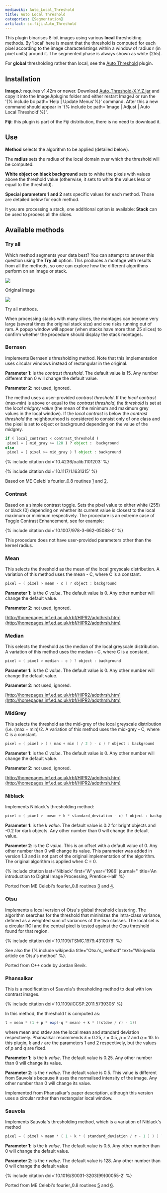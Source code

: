 ```yaml
---
mediawiki: Auto_Local_Threshold
title: Auto Local Threshold
categories: [Segmentation]
artifact: sc.fiji:Auto_Threshold
---
```


This plugin binarises 8-bit images using various **local** thresholding methods. By 'local' here is meant that the threshold is computed for each pixel according to the image characteristings within a window of radius **r** (in pixel units) around it. The segmented phase is always shown as white (255).

For **global** thresholding rather than local, see the [Auto Threshold](/plugins/auto-threshold) plugin.

## Installation

**ImageJ**: requires v1.42m or newer. Download [Auto_Threshold-X.Y.Z.jar](https://maven.scijava.org/service/local/artifact/maven/redirect?r=releases&g=sc.fiji&a=Auto_Threshold&v=RELEASE&e=jar) and copy it into the ImageJ/plugins folder and either restart ImageJ or run the '{% include bc path='Help | Update Menus'%}' command. After this a new command should appear in '{% include bc path='Image | Adjust | Auto Local Threshold'%}'.

**Fiji**: this plugin is part of the Fiji distribution, there is no need to download it.

## Use

**Method** selects the algorithm to be applied (detailed below).

The **radius** sets the radius of the local domain over which the threshold will be computed.

**White object on black background** sets to white the pixels with values above the threshold value (otherwise, it sets to white the values less or equal to the threshold).

**Special parameters 1 and 2** sets specific values for each method. Those are detailed below for each method.

It you are processing a stack, one additional option is available: **Stack** can be used to process all the slices.

## Available methods

### Try all

Which method segments your data best? You can attempt to answer this question using the **Try all** option. This produces a montage with results from all the methods, so one can explore how the different algorithms perform on an image or stack.

![](/media/plugins/epith.png)

Original image

![](/media/plugins/epithm2.png)

Try all methods.

When processing stacks with many slices, the montages can become very large (several times the original stack size) and one risks running out of ram. A popup window will appear (when stacks have more than 25 slices) to confirm whether the procedure should display the stack montages.

### Bernsen

Implements Bernsen's thresholding method. Note that this implementation uses circular windows instead of rectangular in the original.

**Parameter 1**: is the *contrast threshold*. The default value is 15. Any number different than 0 will change the default value.

**Parameter 2**: not used, ignored.

The method uses a user-provided *contrast threshold*. If the *local contrast* (max-min) is above or equal to the *contrast threshold*, the *threshold* is set at the *local midgrey value* (the mean of the minimum and maximum grey values in the local window). If the *local contrast* is below the *contrast threshold* the neighbourhood is considered to consist only of one class and the pixel is set to object or background depending on the value of the midgrey.

```python
if ( local_contrast < contrast_threshold )
 pixel = ( mid_gray >= 128 ) ? object :  background  
else
 pixel = ( pixel >= mid_gray ) ? object : background
```

{% include citation doi='10.4236/oalib.1101203' %}

{% include citation doi='10.1117/1.1631315' %}

Based on ME Celebi's fourier_0.8 routines [1](http://sourceforge.net/projects/fourier-ipal) and [2](http://www.lsus.edu/faculty/~ecelebi/fourier.htm).

### Contrast

Based on a simple contrast toggle. Sets the pixel value to either white (255) or black (0) depending on whether its current value is closest to the local maximum or minimum respectively. The procedure is an extreme case of Toggle Contrast Enhancement, see for example:

{% include citation doi='10.1007/978-3-662-05088-0' %}

This procedure does not have user-provided parameters other than the kernel radius.

### Mean

This selects the threshold as the mean of the local greyscale distribution. A variation of this method uses the mean - C, where C is a constant.

```java
pixel = ( pixel > mean - c ) ? object : background
```

**Parameter 1**: is the *C value*. The default value is 0. Any other number will change the default value.

**Parameter 2**: not used, ignored.

[http://homepages.inf.ed.ac.uk/rbf/HIPR2/adpthrsh.htm](http://homepages.inf.ed.ac.uk/rbf/HIPR2/adpthrsh.htm)

### Median

This selects the threshold as the median of the local greyscale distribution. A variation of this method uses the median - C, where C is a constant.
```java
pixel = ( pixel > median - c ) ? object : background
```

**Parameter 1**: is the *C value*. The default value is 0. Any other number will change the default value.

**Parameter 2**: not used, ignored.

[http://homepages.inf.ed.ac.uk/rbf/HIPR2/adpthrsh.htm](http://homepages.inf.ed.ac.uk/rbf/HIPR2/adpthrsh.htm)

### MidGrey

This selects the threshold as the mid-grey of the local greyscale distribution (i.e. (max + min)/2. A variation of this method uses the mid-grey - C, where C is a constant.
```java
pixel = ( pixel > ( ( max + min ) / 2 ) - c ) ? object : background
```

**Parameter 1**: is the *C value*. The default value is 0. Any other number will change the default value.

**Parameter 2**: not used, ignored.

[http://homepages.inf.ed.ac.uk/rbf/HIPR2/adpthrsh.htm](http://homepages.inf.ed.ac.uk/rbf/HIPR2/adpthrsh.htm)

### Niblack

Implements Niblack's thresholding method:
```java
pixel = ( pixel >  mean + k * standard_deviation - c) ? object : background
```

**Parameter 1**: is the *k value*. The default value is 0.2 for bright objects and -0.2 for dark objects. Any other number than 0 will change the default value.

**Parameter 2**: is the *C value*. This is an offset with a default value of 0. Any other number than 0 will change its value. This parameter was added in version 1.3 and is not part of the original implementation of the algorithm. The original algorithm is applied when C = 0.

{% include citation last='Niblack' first='W' year='1986' journal='' title='An introduction to Digital Image Processing, Prentice-Hall' %} <!-- TODO: No doi for this book. Decide whether to hardcode AMA style, or do something fancier. -->

Ported from ME Celebi's fourier_0.8 routines [3](http://sourceforge.net/projects/fourier-ipal) and [4](http://www.lsus.edu/faculty/~ecelebi/fourier.htm).

### Otsu

Implements a local version of Otsu's global threshold clustering. The algorithm searches for the threshold that minimizes the intra-class variance, defined as a weighted sum of variances of the two classes. The local set is a circular ROI and the central pixel is tested against the Otsu threshold found for that region.

{% include citation doi='10.1109/TSMC.1979.4310076' %}

See also the {% include wikipedia title="Otsu's_method" text="Wikipedia article on Otsu's method" %}.

Ported from C++ code by Jordan Bevik.

### Phansalkar

This is a modification of Sauvola's thresholding method to deal with low contrast images.

{% include citation doi='10.1109/ICCSP.2011.5739305' %}

In this method, the threshold t is computed as:
```java
t = mean * (1 + p * exp(-q * mean) + k * ((stdev / r) - 1))
```
where mean and stdev are the local mean and standard deviation respectively. Phansalkar recommends *k* = 0.25, *r* = 0.5, *p* = 2 and *q* = 10. In this plugin, *k* and *r* are the parameters 1 and 2 respectively, but the values of *p* and *q* are fixed.

**Parameter 1**: is the *k value*. The default value is 0.25. Any other number than 0 will change its value.

**Parameter 2**: is the *r value*. The default value is 0.5. This value is different from Sauvola's because it uses the normalised intensity of the image. Any other number than 0 will change its value.

Implemented from Phansalkar's paper description, although this version uses a circular rather than rectangular local window.

### Sauvola

Implements Sauvola's thresholding method, which is a variation of Niblack's method
```java
pixel = ( pixel > mean * ( 1 + k * ( standard_deviation / r - 1 ) ) ) ? object : background
```
**Parameter 1**: is the *k value*. The default value is 0.5. Any other number than 0 will change the default value.

**Parameter 2**: is the *r value*. The default value is 128. Any other number than 0 will change the default value

{% include citation doi='10.1016/S0031-3203(99)00055-2' %}

Ported from ME Celebi's fourier_0.8 routines [5](http://sourceforge.net/projects/fourier-ipal) and [6](http://www.lsus.edu/faculty/~ecelebi/fourier.htm).

